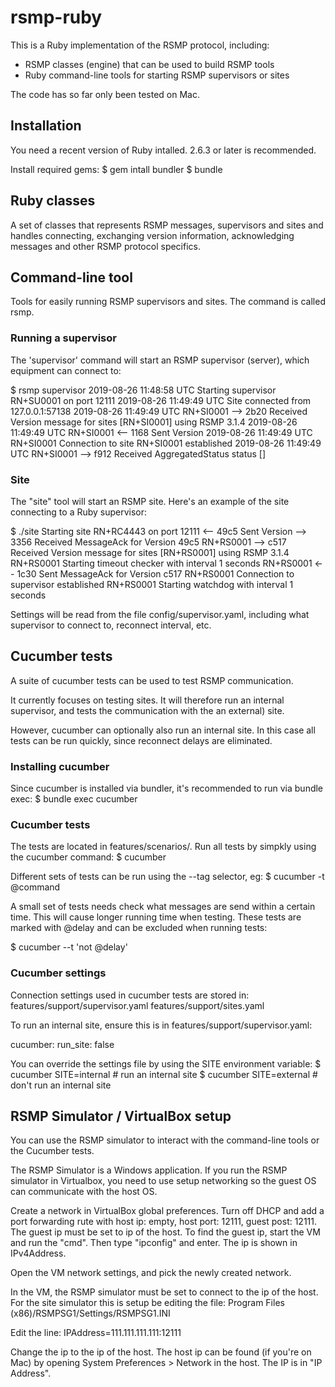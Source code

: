 # rsmp-ruby
This is a Ruby implementation of the RSMP protocol, including:
 - RSMP classes (engine) that can be used to build RSMP tools
 - Ruby command-line tools for starting RSMP supervisors or sites

The code has so far only been tested on Mac.

## Installation
You need a recent version of Ruby intalled. 2.6.3 or later is recommended.

Install required gems:
$ gem intall bundler
$ bundle

## Ruby classes 
A set of classes that represents RSMP messages, supervisors and sites and handles connecting, exchanging version information, acknowledging messages and other RSMP protocol specifics.

## Command-line tool
Tools for easily running RSMP supervisors and sites. The command is called rsmp.

### Running a supervisor
The 'supervisor' command will start an RSMP supervisor (server), which equipment can connect to:

$ rsmp supervisor
2019-08-26 11:48:58 UTC                           Starting supervisor RN+SU0001 on port 12111
2019-08-26 11:49:49 UTC                           Site connected from 127.0.0.1:57138
2019-08-26 11:49:49 UTC  RN+SI0001     -->  2b20  Received Version message for sites [RN+SI0001] using RSMP 3.1.4
2019-08-26 11:49:49 UTC  RN+SI0001     <--  1168  Sent Version
2019-08-26 11:49:49 UTC  RN+SI0001                Connection to site RN+SI0001 established
2019-08-26 11:49:49 UTC  RN+SI0001     -->  f912  Received AggregatedStatus status []


### Site
The "site" tool will start an RSMP site. Here's an example of the site connecting to a Ruby supervisor:

$ ./site
                         Starting site RN+RC4443 on port 12111
              <--  49c5  Sent Version
              -->  3356  Received MessageAck for Version 49c5
RN+RS0001     -->  c517  Received Version message for sites [RN+RS0001] using RSMP 3.1.4
RN+RS0001                Starting timeout checker with interval 1 seconds
RN+RS0001     <--  1c30  Sent MessageAck for Version c517
RN+RS0001                Connection to supervisor established
RN+RS0001                Starting watchdog with interval 1 seconds

Settings will be read from the file config/supervisor.yaml, including what supervisor to connect to, reconnect interval, etc. 

## Cucumber tests
A suite of cucumber tests can be used to test RSMP communication.

It currently focuses on testing sites. It will therefore run an internal supervisor, and tests the communication with the an external) site.

However, cucumber can optionally also run an internal site. In this case all tests can be run quickly, since reconnect delays are eliminated.

### Installing cucumber
Since cucumber is installed via bundler, it's recommended to run via bundle exec: 
$ bundle exec cucumber

### Cucumber tests
The tests are located in features/scenarios/.
Run all tests by simpkly using the cucumber command:
$ cucumber

Different sets of tests can be run using the --tag selector, eg:
$ cucumber -t @command

A small set of tests needs check what messages are send within a certain time. This will cause longer running time when testing. These tests are marked with @delay and can be excluded when running tests:

$ cucumber --t 'not @delay'

### Cucumber settings
Connection settings used in cucumber tests are stored in:
features/support/supervisor.yaml
features/support/sites.yaml

To run an internal site, ensure this is in features/support/supervisor.yaml:

cucumber:
  run_site: false

You can override the settings file by using the SITE environment variable:
$ cucumber SITE=internal   # run an internal site
$ cucumber SITE=external   # don't run an internal site


## RSMP Simulator / VirtualBox setup
You can use the RSMP simulator to interact with the command-line tools or the Cucumber tests.

The RSMP Simulator is a Windows application. If you run the RSMP simulator in Virtualbox, you need to use setup networking so the guest OS can communicate with the host OS.


Create a network in VirtualBox global preferences. Turn off DHCP and add a port forwarding rute with host ip: empty, host port: 12111, guest post: 12111. The guest ip must be set to ip of the host. To find the guest ip, start the VM and run the "cmd". Then type "ipconfig" and enter. The ip is shown in IPv4Address.

Open the VM network settings, and pick the newly created network.

In the VM, the RSMP simulator must be set to connect to the ip of the host. For the site simulator this is setup be editing the file:
Program Files (x86)/RSMPSG1/Settings/RSMPSG1.INI

Edit the line:
IPAddress=111.111.111.111:12111

Change the ip to the ip of the host. The host ip can be found (if you're on Mac) by opening System Preferences > Network in the host. The IP is in "IP Address".



